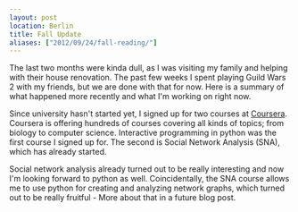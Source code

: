 ```yaml
---
layout: post
location: Berlin
title: Fall Update
aliases: ["2012/09/24/fall-reading/"]
---
```


The last two months were kinda dull, as I was visiting my family and helping with their house renovation. The past few weeks I spent playing Guild Wars 2 with my friends, but we are done with that for now.
Here is a summary of what happened more recently and what I'm working on right now.

Since university hasn't started yet, I signed up for two courses at [Coursera](https://www.coursera.org/). Coursera is offering hundreds of courses covering all kinds of topics; from biology to computer science. Interactive programming in python was the first course I signed up for. The second is Social Network Analysis (SNA), which has already started. 

Social network analysis already turned out to be really interesting and now I'm looking forward to python as well. Coincidentally, the SNA course allows me to use python for creating and analyzing network graphs, which turned out to be really fruitful - More about that in a future blog post.
